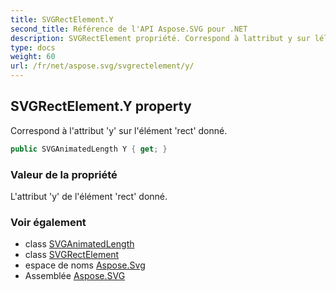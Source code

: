 ```yaml
---
title: SVGRectElement.Y
second_title: Référence de l'API Aspose.SVG pour .NET
description: SVGRectElement propriété. Correspond à lattribut y sur lélément rect donné.
type: docs
weight: 60
url: /fr/net/aspose.svg/svgrectelement/y/
---
```

## SVGRectElement.Y property

Correspond à l'attribut 'y' sur l'élément 'rect' donné.

```csharp
public SVGAnimatedLength Y { get; }
```

### Valeur de la propriété

L'attribut 'y' de l'élément 'rect' donné.

### Voir également

* class [SVGAnimatedLength](../../../aspose.svg.datatypes/svganimatedlength/)
* class [SVGRectElement](../)
* espace de noms [Aspose.Svg](../../svgrectelement/)
* Assemblée [Aspose.SVG](../../../)



